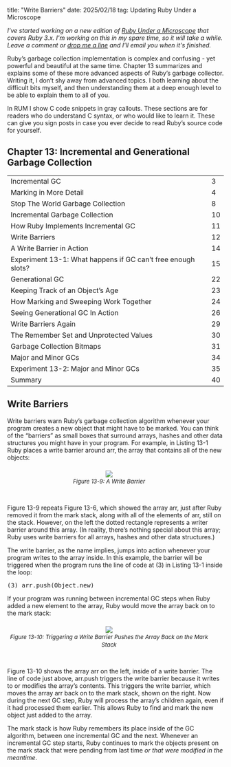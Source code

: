 title: "Write Barriers"
date: 2025/02/18
tag: Updating Ruby Under a Microscope

<i>
<p>
I've started working on a new edition of <a
href="http://patshaughnessy.net/ruby-under-a-microscope">Ruby Under a
Microscope</a> that covers Ruby 3.x. I'm working on this in my spare time, so it
will take a while. Leave a comment or <a
href="mailto:pat@patshaughnessy.net?subject=Ruby Under a Microscope Update">drop
me a line</a> and I'll email you when it's finished.
</p>
</i>

<p>
Ruby’s garbage collection implementation is complex and confusing - yet powerful
and beautiful at the same time. Chapter 13 summarizes and explains some of these
more advanced aspects of Ruby’s garbage collector. Writing it, I don’t shy away
from advanced topics. I both learning about the difficult bits myself, and
then understanding them at a deep enough level to be able to explain them to all
of you.

In RUM I show C code snippets in gray callouts. These sections are for readers
who do understand C syntax, or who would like to learn it. These can give you
sign posts in case you ever decide to read Ruby’s source code for yourself.
</p>


## Chapter 13: Incremental and Generational Garbage Collection

<div style="font-size: small">
<table id="toc">
	<tr>
		<td>Incremental GC</td><td>3</td>
	</tr>
	<tr>
		<td>Marking in More Detail</td><td>4</td>
	</tr>
	<tr>
		<td>Stop The World Garbage Collection</td><td>8</td>
	</tr>
	<tr>
		<td>Incremental Garbage Collection</td><td>10</td>
	</tr>
	<tr>
		<td>How Ruby Implements Incremental GC</td><td>11</td>
	</tr>
	<tr>
		<td>Write Barriers</td><td>12</td>
	</tr>
	<tr>
		<td>A Write Barrier in Action</td><td>14</td>
	</tr>
	<tr>
		<td>Experiment 13-1: What happens if GC can’t free enough slots?</td><td>15</td>
	</tr>
	<tr>
		<td>Generational GC</td><td>22</td>
	</tr>
	<tr>
		<td>Keeping Track of an Object’s Age</td><td>23</td>
	</tr>
	<tr>
		<td>How Marking and Sweeping Work Together</td><td>24</td>
	</tr>
	<tr>
		<td>Seeing Generational GC In Action</td><td>26</td>
	</tr>
	<tr>
		<td>Write Barriers Again</td><td>29</td>
	</tr>
	<tr>
		<td>The Remember Set and Unprotected Values</td><td>30</td>
	</tr>
	<tr>
		<td>Garbage Collection Bitmaps</td><td>31</td>
	</tr>
	<tr>
		<td>Major and Minor GCs</td><td>34</td>
	</tr>
	<tr>
		<td>Experiment 13-2: Major and Minor GCs</td><td>35</td>
	</tr>
	<tr>
		<td>Summary</td><td>40</td>
	</tr>
</table>
</div>

## Write Barriers

Write barriers warn Ruby’s garbage collection algorithm whenever your program
creates a new object that might have to be marked. You can think of the
“barriers” as small boxes that surround arrays, hashes and other data structures
you might have in your program. For example, in Listing 13-1 Ruby places a write
barrier around arr, the array that contains all of the new objects:

<div style="padding: 8px 30px 30px 0px; text-align: center; line-height:18px">
<img src="http://localhost/assets/2025/2/11/Figure-13-9.svg"><br/>
<span style="font-style: italic; font-size: small">
  Figure 13-9: A Write Barrier
</span>
</div>

Figure 13-9 repeats Figure 13-6, which showed the array arr, just after Ruby
removed it from the mark stack, along with all of the elements of arr, still on
the stack. However, on the left the dotted rectangle represents a writer barrier
around this array. (In reality, there’s nothing special about this array; Ruby
uses write barriers for all arrays, hashes and other data structures.)

The write barrier, as the name implies, jumps into action whenever your program
writes to the array inside. In this example, the barrier will be triggered when
the program runs the line of code at (3) in Listing 13-1 inside the loop:

<pre type="ruby">
(3) arr.push(Object.new)
</pre>

If your program was running between incremental GC steps when Ruby added a new
element to the array, Ruby would move the array back on to the mark stack:

<div style="padding: 8px 30px 30px 0px; text-align: center; line-height:18px">
<img src="http://localhost/assets/2025/2/11/Figure-13-10.svg"><br/>
<span style="font-style: italic; font-size: small">
  Figure 13-10: Triggering a Write Barrier Pushes the Array Back on the Mark Stack
</span>
</div>

Figure 13-10 shows the array arr on the left, inside of a write barrier. The
line of code just above, <span class="code">arr.push</span> triggers the write
barrier because it writes to or modifies the array’s contents. This triggers the
write barrier, which moves the array arr back on to the mark stack, shown on the
right. Now during the next GC step, Ruby will process the array’s children
again, even if it had processed them earlier. This allows Ruby to find and mark
the new object just added to the array.

The mark stack is how Ruby remembers its place inside of the GC algorithm,
between one incremental GC and the next. Whenever an incremental GC step starts,
Ruby continues to mark the objects present on the mark stack that were pending
from last time *or that were modified in the meantime*.